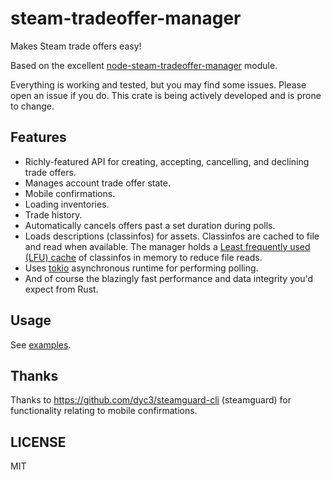 # steam-tradeoffer-manager

Makes Steam trade offers easy!

Based on the excellent [node-steam-tradeoffer-manager](https://github.com/DoctorMcKay/node-steam-tradeoffer-manager) module. 

Everything is working and tested, but you may find some issues. Please open an issue if you do. This crate is being actively developed and is prone to change.

## Features

- Richly-featured API for creating, accepting, cancelling, and declining trade offers.
- Manages account trade offer state.
- Mobile confirmations.
- Loading inventories.
- Trade history.
- Automatically cancels offers past a set duration during polls.
- Loads descriptions (classinfos) for assets. Classinfos are cached to file and read when available. The manager holds a [Least frequently used (LFU) cache](https://en.wikipedia.org/wiki/Least_frequently_used) of classinfos in memory to reduce file reads.
- Uses [tokio](https://crates.io/crates/tokio) asynchronous runtime for performing polling.
- And of course the blazingly fast performance and data integrity you'd expect from Rust.

## Usage

See [examples](https://github.com/juliarose/steam-tradeoffers/tree/main/examples).

## Thanks

Thanks to https://github.com/dyc3/steamguard-cli (steamguard) for functionality relating to mobile confirmations.

## LICENSE

MIT